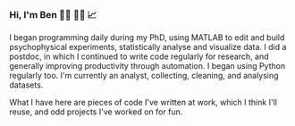 ### Hi, I'm Ben :man_technologist:	:man_scientist: :chart_with_upwards_trend:

I began programming daily during my PhD, using MATLAB to edit and build psychophysical experiments, statistically analyse and visualize data. I did a postdoc, in which I continued to write code regularly for research, and generally improving productivity through automation. I began using Python regularly too. I'm currently an analyst, collecting, cleaning, and analysing datasets.

What I have here are pieces of code I've written at work, which I think I'll reuse, and odd projects I've worked on for fun.

